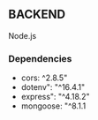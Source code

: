 ## BACKEND
  Node.js

### Dependencies

*   cors: ^2.8.5"
*   dotenv": "^16.4.1"
*   express": "^4.18.2"
*   mongoose: "^8.1.1

